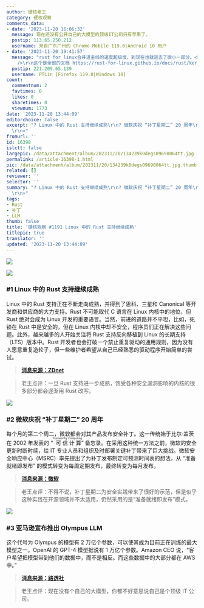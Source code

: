 ```yaml
---
author: 硬核老王
category: 硬核观察
comments_data:
- date: '2023-11-20 16:06:32'
  message: 现在还没有公开自己的大模型的顶级IT公司只有苹果了。
  postip: 113.65.250.212
  username: 来自广东广州的 Chrome Mobile 119.0|Android 10 用户
- date: '2023-11-20 19:41:57'
  message: "rust for linux合并进主线的速度超级慢，到现在也就进去了很小一部分。<br />\r\n这个是主线的文档 https://rust-for-linux.github.io/docs/v6.6-rc2/kernel/<br
    />\r\n这个是全部的文档 https://rust-for-linux.github.io/docs/rust/kernel/"
  postip: 221.209.65.139
  username: PTLin [Firefox 119.0|Windows 10]
count:
  commentnum: 2
  favtimes: 0
  likes: 0
  sharetimes: 0
  viewnum: 1773
date: '2023-11-20 13:44:09'
editorchoice: false
excerpt: "? Linux 中的 Rust 支持继续成熟\r\n? 微软庆祝 “补丁星期二” 20 周年\r\n? 亚马逊宣布推出 Olympus LLM\r\n»
  \r\n»"
fromurl: ''
id: 16398
islctt: false
largepic: /data/attachment/album/202311/20/134239k0degs09690064tt.jpg
permalink: /article-16398-1.html
pic: /data/attachment/album/202311/20/134239k0degs09690064tt.jpg.thumb.jpg
related: []
reviewer: ''
selector: ''
summary: "? Linux 中的 Rust 支持继续成熟\r\n? 微软庆祝 “补丁星期二” 20 周年\r\n? 亚马逊宣布推出 Olympus LLM\r\n»
  \r\n»"
tags:
- Rust
- 补丁
- LLM
thumb: false
title: '硬核观察 #1191 Linux 中的 Rust 支持继续成熟'
titlepic: true
translator: ''
updated: '2023-11-20 13:44:09'
---
```


![](/data/attachment/album/202311/20/134239k0degs09690064tt.jpg)


![](/data/attachment/album/202311/20/134308zk4lltyacu7hfb8t.png)


### #1 Linux 中的 Rust 支持继续成熟


Linux 中的 Rust 支持正在不断走向成熟，并得到了思科、三星和 Canonical 等开发商和供应商的大力支持。Rust 不可能取代 C 语言在 Linux 内核中的地位，但 Rust 绝对会成为 Linux 开发的重要语言。当然，前进的道路并不平坦，比如，死锁在 Rust 中是安全的，但在 Linux 内核中却不安全，程序员们正在解决这些问题。此外，越来越多的人开始关注将 Rust 支持反向移植到 Linux 的长期支持（LTS）版本中。Rust 开发者也会打破一个禁止重复驱动的通用规则，因为没有人愿意重复造轮子，但一些维护者希望从自己已经熟悉的驱动程序开始简单的尝试。



> 
> **[消息来源：ZDnet](https://www.zdnet.com/article/rust-in-linux-where-we-are-and-where-were-going-next/)**
> 
> 
> 



> 
> 老王点评：一旦 Rust 支持进一步成熟，饱受各种安全漏洞影响的内核的很多部分都会逐渐用 Rust 改写。
> 
> 
> 


![](/data/attachment/album/202311/20/134329xgnjjls9d4ajlu2w.png)


### #2 微软庆祝 “补丁星期二” 20 周年


每个月的第二个周二，微软都会对其产品发布安全补丁。这一传统始于比尔·盖茨在 2002 年发表的 “<ruby> 可信计算 <rt>  Trustworthy Computing </rt></ruby>” 备忘录。在采用这种统一方法之前，微软的安全更新时断时续，给 IT 专业人员和组织及时部署关键补丁带来了巨大挑战。微软安全响应中心（MSRC）率先提出了为补丁发布制定可预测时间表的想法，从 “准备就绪即发布” 的模式转变为每周定期发布，最终转变为每月发布。



> 
> **[消息来源：微软](https://msrc.microsoft.com/blog/2023/11/reflecting-on-20-years-of-patch-tuesday)**
> 
> 
> 



> 
> 老王点评：不得不说，补丁星期二为安全实践带来了很好的示范，但是似乎这种实践在开源领域并不太适用，仍然采用的是“准备就绪即发布”模式。
> 
> 
> 


![](/data/attachment/album/202311/20/134348dyfpysjzhzyvyzyn.png)


### #3 亚马逊宣布推出 Olympus LLM


这个代号为 Olympus 的模型有 2 万亿个参数，可以使其成为目前正在训练的最大模型之一。OpenAI 的 GPT-4 模型据说有 1 万亿个参数。Amazon CEO 说，“客户希望把模型带到他们的数据中，而不是相反。而这些数据中的大部分都在 AWS 中。”



> 
> **[消息来源：路透社](https://www.reuters.com/technology/amazon-sets-new-team-trains-ambitious-ai-model-codenamed-olympus-sources-2023-11-08/)**
> 
> 
> 



> 
> 老王点评：现在没有个自己的大模型，你都不好意思说自己是个顶级 IT 公司。
> 
> 
>